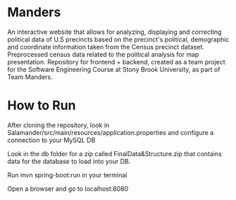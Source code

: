 # Manders

An interactive website that allows for analyzing, displaying and correcting political data of U.S precincts based on the precinct's political, demographic and coordinate information taken from the Census precinct dataset. Preprocessed census data related to the political analysis for map presentation.
Repository for frontend + backend, created as a team project for the Software Engineering Course at Stony Brook University, as part of Team Manders.

# How to Run
After cloning the repository, look in Salamander/src/main/resources/application.properties and configure a connection to your MySQL DB

Look in the db folder for a zip called FinalData&Structure.zip that contains data for the database to load into your DB.

Run mvn spring-boot:run in your terminal

Open a browser and go to localhost:8080

